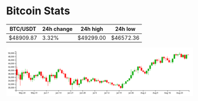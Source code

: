 # Bitcoin Stats

BTC/USDT|24h change|24h high|24h low|
|---|---|---|---|
|$48909.87|3.32%|$49299.00|$46572.36|

<img src="./chart.svg">
